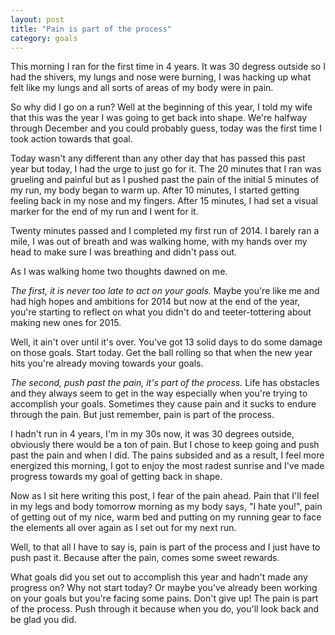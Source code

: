 ```yaml
---
layout: post
title: "Pain is part of the process"
category: goals
---
```


This morning I ran for the first time in 4 years. It was 30 degress outside so I had the shivers, my lungs and nose were burning, I was hacking up what felt like my lungs and all sorts of areas of my body were in pain.

So why did I go on a run? Well at the beginning of this year, I told my wife that this was the year I was going to get back into shape. We're halfway through December and you could probably guess, today was the first time I took action towards that goal.

Today wasn't any different than any other day that has passed this past year but today, I had the urge to just go for it. The 20 minutes that I ran was grueling and painful but as I pushed past the pain of the initial 5 minutes of my run, my body began to warm up. After 10 minutes, I started getting feeling back in my nose and my fingers. After 15 minutes, I had set a visual marker for the end of my run and I went for it.

Twenty minutes passed and I completed my first run of 2014. I barely ran a mile, I was out of breath and was walking home, with my hands over my head to make sure I was breathing and didn't pass out.

As I was walking home two thoughts dawned on me.

_The first, it is never too late to act on your goals._ Maybe you're like me and had high hopes and ambitions for 2014 but now at the end of the year, you're starting to reflect on what you didn't do and teeter-tottering about making new ones for 2015.

Well, it ain't over until it's over. You've got 13 solid days to do some damage on those goals. Start today. Get the ball rolling so that when the new year hits you're already moving towards your goals.

_The second, push past the pain, it's part of the process._ Life has obstacles and they always seem to get in the way especially when you're trying to accomplish your goals. Sometimes they cause pain and it sucks to endure through the pain. But just remember, pain is part of the process.

I hadn't run in 4 years, I'm in my 30s now, it was 30 degrees outside, obviously there would be a ton of pain. But I chose to keep going and push past the pain and when I did. The pains subsided and as a result, I feel more energized this morning, I got to enjoy the most radest sunrise and I've made progress towards my goal of getting back in shape.

Now as I sit here writing this post, I fear of the pain ahead. Pain that I'll feel in my legs and body tomorrow morning as my body says, "I hate you!", pain of getting out of my nice, warm bed and putting on my running gear to face the elements all over again as I set out for my next run.

Well, to that all I have to say is, pain is part of the process and I just have to push past it. Because after the pain, comes some sweet rewards.

What goals did you set out to accomplish this year and hadn't made any progress on? Why not start today? Or maybe you've already been working on your goals but you're facing some pains. Don't give up! The pain is part of the process. Push through it because when you do, you'll look back and be glad you did.
